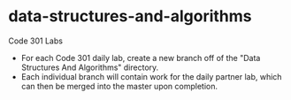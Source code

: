 # data-structures-and-algorithms
Code 301 Labs

* For each Code 301 daily lab, create a new branch off of the "Data Structures And Algorithms" directory.
* Each individual branch will contain work for the daily partner lab, which can then be merged into the master upon completion. 
